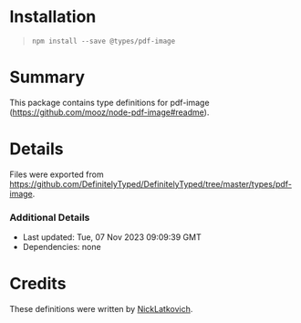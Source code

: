 # Installation
> `npm install --save @types/pdf-image`

# Summary
This package contains type definitions for pdf-image (https://github.com/mooz/node-pdf-image#readme).

# Details
Files were exported from https://github.com/DefinitelyTyped/DefinitelyTyped/tree/master/types/pdf-image.

### Additional Details
 * Last updated: Tue, 07 Nov 2023 09:09:39 GMT
 * Dependencies: none

# Credits
These definitions were written by [NickLatkovich](https://github.com/nicklatkovich).
